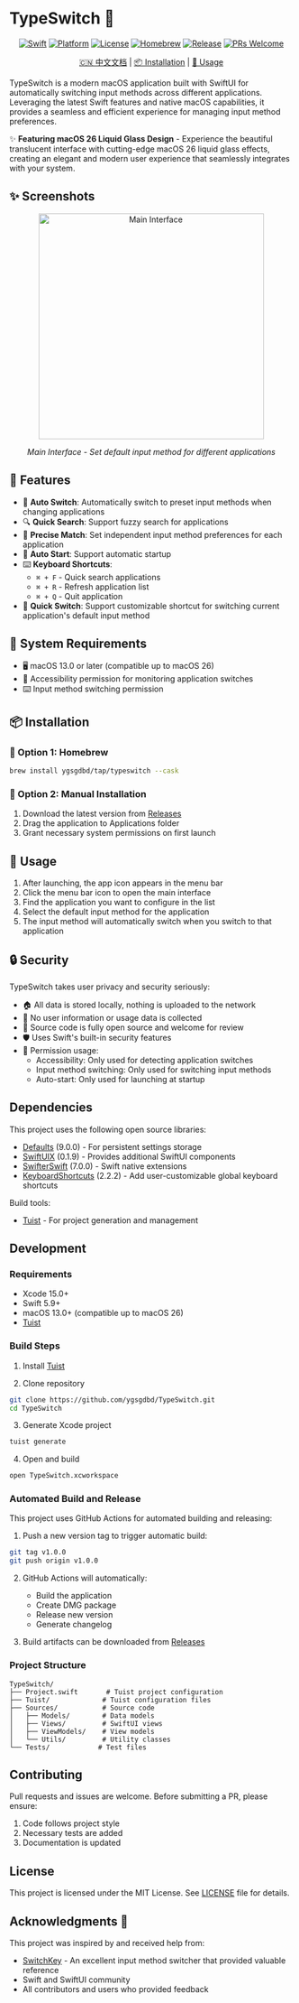 # TypeSwitch 🔄

<div align="center">

[![Swift](https://img.shields.io/badge/Swift-5.9-orange.svg)](https://swift.org)
[![Platform](https://img.shields.io/badge/Platform-macOS%2013.0+-blue.svg)](https://www.apple.com/macos/)
[![License](https://img.shields.io/badge/License-MIT-green.svg)](LICENSE)
[![Homebrew](https://img.shields.io/badge/homebrew-available-brightgreen.svg)](https://github.com/ygsgdbd/homebrew-tap)
[![Release](https://img.shields.io/github/v/release/ygsgdbd/TypeSwitch?include_prereleases)](https://github.com/ygsgdbd/TypeSwitch/releases)
[![PRs Welcome](https://img.shields.io/badge/PRs-welcome-brightgreen.svg)](https://github.com/ygsgdbd/TypeSwitch/pulls)

[🇨🇳 中文文档](README.zh-CN.md) | [📦 Installation](#-installation) | [📖 Usage](#-usage)

</div>

TypeSwitch is a modern macOS application built with SwiftUI for automatically switching input methods across different applications. Leveraging the latest Swift features and native macOS capabilities, it provides a seamless and efficient experience for managing input method preferences.

✨ **Featuring macOS 26 Liquid Glass Design** - Experience the beautiful translucent interface with cutting-edge macOS 26 liquid glass effects, creating an elegant and modern user experience that seamlessly integrates with your system.

## ✨ Screenshots

<div align="center">
  <img src="Screenshots/main-20250913-220809.png" width="400" alt="Main Interface">
  <p><em>Main Interface - Set default input method for different applications</em></p>
</div>


## 🎯 Features

- 🔄 **Auto Switch**: Automatically switch to preset input methods when changing applications
- 🔍 **Quick Search**: Support fuzzy search for applications
- 🎯 **Precise Match**: Set independent input method preferences for each application
- 🚀 **Auto Start**: Support automatic startup
- ⌨️ **Keyboard Shortcuts**:
  - `⌘ + F` - Quick search applications
  - `⌘ + R` - Refresh application list
  - `⌘ + Q` - Quit application
- 🎯 **Quick Switch**: Support customizable shortcut for switching current application's default input method

## 🔧 System Requirements

- 🖥 macOS 13.0 or later (compatible up to macOS 26)
- 🔐 Accessibility permission for monitoring application switches
- ⌨️ Input method switching permission

## 📦 Installation

### 🍺 Option 1: Homebrew

```bash
brew install ygsgdbd/tap/typeswitch --cask
```

### 💾 Option 2: Manual Installation

1. Download the latest version from [Releases](https://github.com/ygsgdbd/TypeSwitch/releases)
2. Drag the application to Applications folder
3. Grant necessary system permissions on first launch

## 📖 Usage

1. After launching, the app icon appears in the menu bar
2. Click the menu bar icon to open the main interface
3. Find the application you want to configure in the list
4. Select the default input method for the application
5. The input method will automatically switch when you switch to that application

## 🔒 Security

TypeSwitch takes user privacy and security seriously:

- 🏠 All data is stored locally, nothing is uploaded to the network
- 🚫 No user information or usage data is collected
- 📖 Source code is fully open source and welcome for review
- 🛡️ Uses Swift's built-in security features
- 🔐 Permission usage:
  - Accessibility: Only used for detecting application switches
  - Input method switching: Only used for switching input methods
  - Auto-start: Only used for launching at startup

## Dependencies

This project uses the following open source libraries:

- [Defaults](https://github.com/sindresorhus/Defaults) (9.0.0) - For persistent settings storage
- [SwiftUIX](https://github.com/SwiftUIX/SwiftUIX) (0.1.9) - Provides additional SwiftUI components
- [SwifterSwift](https://github.com/SwifterSwift/SwifterSwift) (7.0.0) - Swift native extensions
- [KeyboardShortcuts](https://github.com/sindresorhus/KeyboardShortcuts) (2.2.2) - Add user-customizable global keyboard shortcuts

Build tools:
- [Tuist](https://github.com/tuist/tuist) - For project generation and management

## Development

### Requirements

- Xcode 15.0+
- Swift 5.9+
- macOS 13.0+ (compatible up to macOS 26)
- [Tuist](https://github.com/tuist/tuist)

### Build Steps

1. Install [Tuist](https://github.com/tuist/tuist#install-▶️)

2. Clone repository
```bash
git clone https://github.com/ygsgdbd/TypeSwitch.git
cd TypeSwitch
```

3. Generate Xcode project
```bash
tuist generate
```

4. Open and build
```bash
open TypeSwitch.xcworkspace
```

### Automated Build and Release

This project uses GitHub Actions for automated building and releasing:

1. Push a new version tag to trigger automatic build:
```bash
git tag v1.0.0
git push origin v1.0.0
```

2. GitHub Actions will automatically:
   - Build the application
   - Create DMG package
   - Release new version
   - Generate changelog

3. Build artifacts can be downloaded from [Releases](https://github.com/ygsgdbd/TypeSwitch/releases)

### Project Structure

```
TypeSwitch/
├── Project.swift       # Tuist project configuration
├── Tuist/             # Tuist configuration files
├── Sources/           # Source code
│   ├── Models/        # Data models
│   ├── Views/         # SwiftUI views
│   ├── ViewModels/    # View models
│   └── Utils/         # Utility classes
└── Tests/            # Test files
```

## Contributing

Pull requests and issues are welcome. Before submitting a PR, please ensure:

1. Code follows project style
2. Necessary tests are added
3. Documentation is updated

## License

This project is licensed under the MIT License. See [LICENSE](LICENSE) file for details.

## Acknowledgments 🙏

This project was inspired by and received help from:
- [SwitchKey](https://github.com/itsuhane/SwitchKey) - An excellent input method switcher that provided valuable reference
- Swift and SwiftUI community
- All contributors and users who provided feedback
